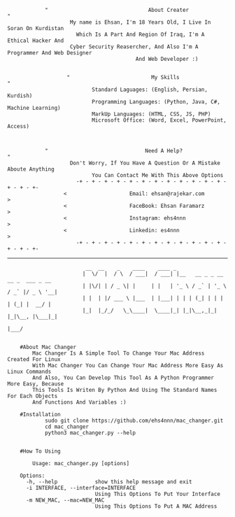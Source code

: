                 "                                About Creater                                 "
                        My name is Ehsan, I'm 18 Years Old, I Live In Soran On Kurdistan
                          Which Is A Part And Region Of Iraq, I'm A Ethical Hacker And 
                        Cyber Security Reasercher, And Also I'm A Programmer And Web Designer
                                             And Web Developer :)
                             
                             
                       "                          My Skills                             "
                               Standard Laguages: (English, Persian, Kurdish)
                               Programming Languages: (Python, Java, C#, Machine Learning)
                               MarkUp Languages: (HTML, CSS, JS, PHP)
                               Microsoft Office: (Word, Excel, PowerPoint, Access)
               
               
                             
                "                               Need A Help?                                   "
                        Don't Worry, If You Have A Question Or A Mistake Aboute Anything
                               You Can Contact Me With This Above Options
                          -+ - + - + - + - + - + - + - + - + - + - + - + - + - + - +-
                      <                    Email: ehsan@rajekar.com                     >
                      <                    FaceBook: Ehsan Faramarz                     >
                      <                    Instagram: ehs4nnn                           >
                      <                    Linkedin: es4nnn                             >
                          -+ - + - + - + - + - + - + - + - + - + - + - + - + - + - +-
-----------------------------------------------------------------------------------------------------------------------------

                             __  __    _    ____    ____ _                                 
                            |  \/  |  / \  / ___|  / ___| |__   __ _ _ __   __ _  ___ _ __ 
                            | |\/| | / _ \| |     | |   | '_ \ / _` | '_ \ / _` |/ _ \ '__|
                            | |  | |/ ___ \ |___  | |___| | | | (_| | | | | (_| |  __/ |   
                            |_|  |_/_/   \_\____|  \____|_| |_|\__,_|_| |_|\__, |\___|_|   
                                                                           |___/           


        #About Mac Changer
            Mac Changer Is A Simple Tool To Change Your Mac Address Created For Linux 
            With Mac Changer You Can Change Your Mac Address More Easy As Linux Commands
            And Also, You Can Develop This Tool As A Python Programmer More Easy, Because
            This Tools Is Writen By Python And Using The Standard Names For Each Objects
            And Functions And Variables :) 

        #Installation
                sudo git clone https://github.com/ehs4nnn/mac_changer.git
                cd mac_changer
                python3 mac_changer.py --help


        #How To Using

            Usage: mac_changer.py [options]

        Options:
          -h, --help            show this help message and exit
          -i INTERFACE, --interface=INTERFACE
                                Using This Options To Put Your Interface
          -m NEW_MAC, --mac=NEW_MAC
                                Using This Options To Put A MAC Address



